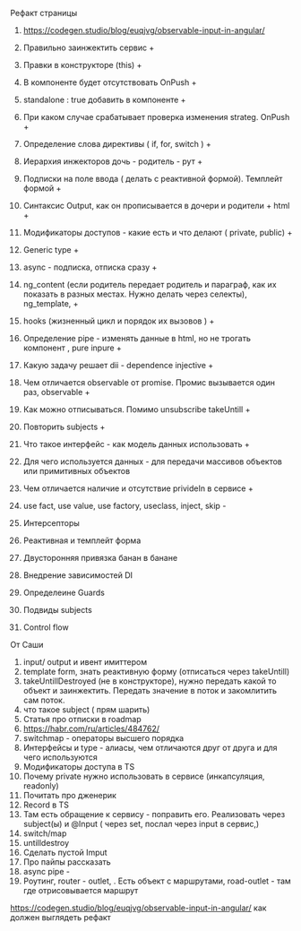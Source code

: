 Рефакт страницы

1. https://codegen.studio/blog/euqjvg/observable-input-in-angular/
2. Правильно заинжектить сервис +
3. Правки в конструкторе (this) +
4. В компоненте будет отсутствовать OnPush +
5. standalone : true добавить в компоненте +
6. При каком случае срабатывает проверка изменения strateg. OnPush +
7. Определение слова директивы ( if, for, switch ) +
8. Иерархия инжекторов дочь - родитель - рут +
9. Подписки на поле ввода ( делать с реактивной формой). Темплейт формой +
10. Синтаксис Output, как он прописывается в дочери и родители + html +
11. Модификаторы доступов - какие есть и что делают ( private, public) +
12. Generic type  +
13. async - подписка, отписка сразу +
14. ng_content (если родитель передает родитель и параграф, как их показать в разных местах. Нужно делать через селекты), ng_template,  +
15. hooks (жизненный цикл и порядок их вызовов ) +
16. Определение pipe - изменять данные в html, но не трогать компонент , pure inpure +
17. Какую задачу решает dii - dependence injective +
18. Чем отличается observable от promise. Промис вызывается один раз, observable +
19. Как можно отписываться. Помимо unsubscribe takeUntill +
20. Повторить subjects +
21. Что такое интерфейс - как модель данных использовать +
22. Для чего используется данных - для передачи массивов объектов или примитивных объектов 
23. Чем отличается наличие и отсутствие privideIn в сервисе +
24. use fact, use value, use factory, useclass, inject, skip - 


1. Интерсепторы
2. Реактивная и темплейт форма
3. Двусторонняя привязка банан в банане
4. Внедрение зависимостей DI
5. Определеине Guards
6. Подвиды subjects
7. Control flow



От Саши
1. input/ output и ивент имиттером
2. template form, знать реактивную форму (отписаться через takeUntill)
3. takeUntillDestroyed (не в конструкторе), нужно передать какой то объект и заинжектить. Передать значение в поток и закомлитить сам поток.
5. что такое subject ( прям шарить)
6. Статья про отписки в roadmap
7. https://habr.com/ru/articles/484762/
8. switchmap - операторы высшего порядка
9. Интерфейсы и type - алиасы, чем отличаются друг от друга и для чего используются
10. Модификаторы доступа в TS
11. Почему private нужно использовать в сервисе (инкапсуляция, readonly)
12. Почитать про дженерик
13. Record в TS
14. Там есть обращение к сервису - поправить его. Реализовать через subject(ы) и @Input ( через set, послал через input в сервис,)
15. switch/map
16. untilldestroy
17. Сделать пустой Imput
18. Про пайпы рассказать 
19. async pipe -
20. Роутинг, router - outlet, . Есть объект с маршрутами, road-outlet - там где отрисовывается маршрут

https://codegen.studio/blog/euqjvg/observable-input-in-angular/ как должен выглядеть рефакт
